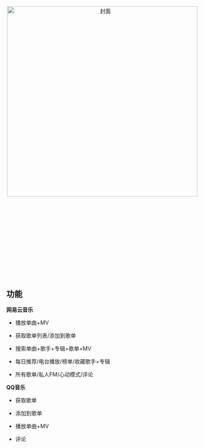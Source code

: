<div 
  style="text-align: center; margin-bottom: 15rem;" 
  onclick="toTutorial()"
  class="home-div"
>
  <img
    src="https://s1.ax1x.com/2020/03/14/8MlQ2Q.jpg"
    height="500px"
    alt="封面"
    data-no-zoom
  />
</div>


## 功能

**网易云音乐**

* 播放单曲+MV

* 获取歌单列表/添加到歌单

* 搜索单曲+歌手+专辑+歌单+MV

* 每日推荐/电台播放/榜单/收藏歌手+专辑

* 所有歌单/私人FM/心动模式/评论

**QQ音乐**

* 获取歌单

* 添加到歌单

* 播放单曲+MV

* 评论

<div style="height:2rem;"></div>



